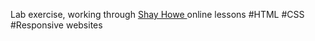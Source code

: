 Lab exercise, working through <a href = https://learn.shayhowe.com/advanced-html-css/performance-organization/> Shay Howe </a> online lessons #HTML #CSS #Responsive websites 
